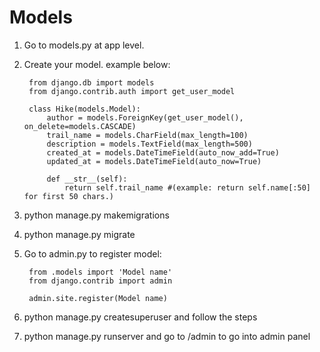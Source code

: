# Models

1. Go to models.py at app level.
2. Create your model. example below:

        from django.db import models
        from django.contrib.auth import get_user_model

        class Hike(models.Model):
            author = models.ForeignKey(get_user_model(), on_delete=models.CASCADE)
            trail_name = models.CharField(max_length=100)
            description = models.TextField(max_length=500)
            created_at = models.DateTimeField(auto_now_add=True)
            updated_at = models.DateTimeField(auto_now=True)

            def __str__(self):
                return self.trail_name #(example: return self.name[:50] for first 50 chars.)

3. python manage.py makemigrations
4. python manage.py migrate
5. Go to admin.py to register model:

        from .models import 'Model name'
        from django.contrib import admin

        admin.site.register(Model name)

6. python manage.py createsuperuser and follow the steps
7. python manage.py runserver and go to /admin to go into admin panel